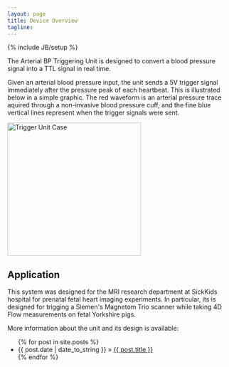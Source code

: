 ```yaml
---
layout: page
title: Device Overview
tagline: 
---
```

{% include JB/setup %}

The Arterial BP Triggering Unit is designed to convert a blood pressure signal into a TTL signal in real time.

Given an arterial blood pressure input, the unit sends a 5V trigger signal immediately after the pressure peak of each heartbeat. This is illustrated below in a simple graphic. The red waveform is an arterial pressure trace aquired through a non-invasive blood pressure cuff, and the fine blue vertical lines represent when the trigger signals were sent.

<img src="{{ site.url }}/images/trigger_example.jpg" alt="Trigger Unit Case" style="width: 300px;"/>

## Application

This system was designed for the MRI research department at SickKids hospital for prenatal fetal heart imaging experiments. In particular, its is designed for trigging a Siemen's Magnetom Trio scanner while taking 4D Flow measurements on fetal Yorkshire pigs.

More information about the unit and its design is available:

<ul class="posts">
  {% for post in site.posts %}
    <li><span>{{ post.date | date_to_string }}</span> &raquo; <a href="{{ BASE_PATH }}{{ post.url }}">{{ post.title }}</a></li>
  {% endfor %}
</ul>
